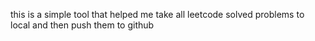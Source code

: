 this is a simple tool that helped me take all leetcode solved problems to local and then push them to github 